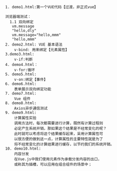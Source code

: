     
    1. demo1.html:第一个VUE代码【过渡，非正式vue】
    
    浏览器端测试：
      1.1 双向绑定
       vm.message
       "hello,dly"
       vm.message="hello,mmm"
       "hello,mmm"
    2. demo2.html: VUE 基本语法
        v-bind: 用来绑定【元素属性】
    3.demo3.html: 
        v-if:判断
    4. demo4.html：
        v-for:循环
    5. demo5.html:
        v-on:绑定【事件】
    6. demo6.html:
        表单展示双向绑定功能
    7. demo7.html:
        Vue 组件
    8. demo8.html:
        Axios异步通信测试
    9. demo9.html:
        计算属性实验
        调用方法时，每次都需要进行计算，既然有计算过程则
        必定产生系统开销，那如果这个结果是不经常变化的呢？
        此时就可以考虑将这个结果缓存起来，采用计算属性可
        以很方便的做到这一点，计算属性的主要特性就是为了
        将不经常变化的计算结果进行缓存，以节约我们的系统开销。
    10. demo10.html:
        内容分发
        在Vue.js中我们使用元素作为承载分发内容的出口，
        或称其为插槽，可以应用在组合组件的场景中；
        